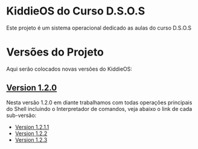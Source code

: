 # KiddieOS do Curso D.S.O.S

Este projeto é um sistema operacional dedicado as aulas do curso D.S.O.S

# Versões do Projeto

Aqui serão colocados novas versões do KiddieOS:

## [Version 1.2.0](https://github.com/FrancisBFTC/KiddieOS_DSOS/tree/kiddieos-v1.2.0)
   
   Nesta versão 1.2.0 em diante trabalhamos com todas operações principais do Shell incluindo o Interpretador de comandos, veja abaixo o link de cada sub-versão:
   
   * <a href="https://github.com/FrancisBFTC/KiddieOS_DSOS/tree/kiddieos-v1.2.1.1"> Version 1.2.1.1 </a>
   * <a href="https://github.com/FrancisBFTC/KiddieOS_DSOS/tree/kiddieos-v1.2.2"> Version 1.2.2 </a>
   * <a href="https://github.com/FrancisBFTC/KiddieOS_DSOS/tree/kiddieos-v1.2.3"> Version 1.2.3 </a>
  

